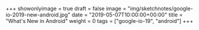 +++
showonlyimage = true
draft = false
image = "img/sketchnotes/google-io-2019-new-android.jpg"
date = "2019-05-07T10:00:00+00:00"
title = "What's New in Android"
weight = 0
tags = ["google-io-19", "android"]
+++
